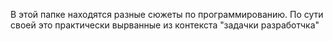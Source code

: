 В этой папке находятся разные сюжеты по программированию.
По сути своей это практически вырванные из контекста "задачки разработчка"
